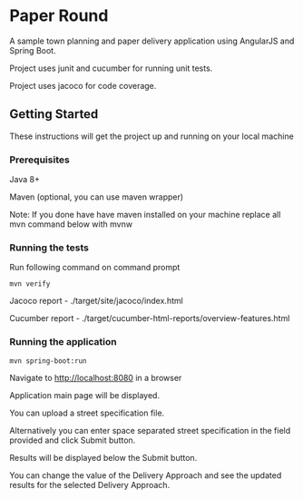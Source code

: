 # Paper Round

A sample town planning and paper delivery application using AngularJS and Spring Boot.

Project uses junit and cucumber for running unit tests.

Project uses jacoco for code coverage.


## Getting Started

These instructions will get the project up and running on your local machine


### Prerequisites

Java 8+

Maven (optional, you can use maven wrapper)

Note: If you done have have maven installed on your machine replace all mvn command below with mvnw


### Running the tests

Run following command on command prompt

```
mvn verify
```

Jacoco report - ./target/site/jacoco/index.html

Cucumber report - ./target/cucumber-html-reports/overview-features.html


### Running the application

```
mvn spring-boot:run
```

Navigate to [http://localhost:8080](http://localhost:8080) in a browser

Application main page will be displayed.

You can upload a street specification file.

Alternatively you can enter space separated street specification in the field provided and click Submit button.

Results will be displayed below the Submit button.

You can change the value of the Delivery Approach and see the updated results for the selected Delivery Approach.

